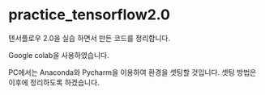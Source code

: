 # practice_tensorflow2.0
텐서플로우 2.0을 실습 하면서 만든 코드를 정리합니다.

Google colab을 사용하였습니다.

PC에서는 Anaconda와 Pycharm을 이용하여 환경을 셋팅할 것입니다. 셋팅 방법은 이후에 정리하도록 하겠습니다.

